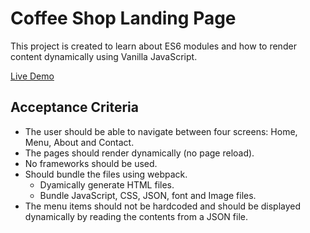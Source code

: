 # Coffee Shop Landing Page

This project is created to learn about ES6 modules and how to render content dynamically using Vanilla JavaScript.

[Live Demo](https://swarnim-me.github.io/coffee-shop/)

## Acceptance Criteria
* The user should be able to navigate between four screens: Home, Menu, About and Contact.
* The pages should render dynamically (no page reload).
* No frameworks should be used.
* Should bundle the files using webpack.
    * Dyamically generate HTML files.
    * Bundle JavaScript, CSS, JSON, font and Image files.
* The menu items should not be hardcoded and should be displayed dynamically by reading the contents from a JSON file.